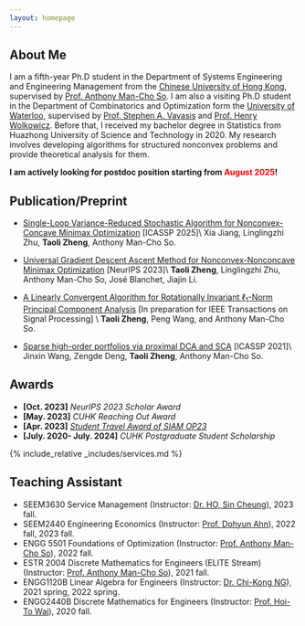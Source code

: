 ```yaml
---
layout: homepage
---
```


## About Me
I am a fifth-year Ph.D student in the Department of Systems Engineering and Engineering Management from the <a href="https://www.se.cuhk.edu.hk/" target="_blank"> Chinese University of Hong Kong</a>, supervised by <a href="https://www.se.cuhk.edu.hk/people/academic-staff/prof-so-man-cho-anthony/" target="_blank"> Prof. Anthony Man-Cho So</a>. I am also a visiting Ph.D student in the Department of Combinatorics and Optimization form the <a href="https://uwaterloo.ca/combinatorics-and-optimization/" target="_blank"> University of Waterloo</a>, supervised by <a href="https://uwaterloo.ca/scholar/vavasis" target="_blank"> Prof. Stephen A. Vavasis</a> and <a href="https://www.math.uwaterloo.ca/~hwolkowi/" target="_blank"> Prof. Henry Wolkowicz</a>. Before that, I received my bachelor degree in Statistics from Huazhong University of Science and Technology in 2020. My research involves developing algorithms for structured nonconvex problems and provide theoretical analysis for them.
  
   **I am actively looking for postdoc position starting from <font color=red>August 2025</font>!** 
 
## Publication/Preprint 
- <a href="https://arxiv.org/pdf/2008.12953.pdf"> Single-Loop Variance-Reduced Stochastic Algorithm for Nonconvex-Concave Minimax Optimization</a> [ICASSP 2025]\\
Xia Jiang, Linglingzhi Zhu, **Taoli Zheng**, Anthony Man-Cho So.

- <a href="https://arxiv.org/pdf/2212.12978.pdf"> Universal Gradient Descent Ascent Method for Nonconvex-Nonconcave Minimax Optimization</a> [NeurIPS 2023]\\
**Taoli Zheng**, Linglingzhi Zhu, Anthony Man-Cho So, José Blanchet, Jiajin Li.

- <a href="https://arxiv.org/pdf/2210.05066.pdf"> A Linearly Convergent Algorithm for Rotationally Invariant $\ell_1$-Norm Principal Component Analysis</a> [In preparation for IEEE Transactions on Signal Processing] \\
**Taoli Zheng**, Peng Wang, and Anthony Man-Cho So.

- <a href="https://arxiv.org/pdf/2008.12953.pdf"> Sparse high-order portfolios via proximal DCA and SCA</a> [ICASSP 2021]\\
Jinxin Wang, Zengde Deng, **Taoli Zheng**, Anthony Man-Cho So.

## Awards
- **[Oct. 2023]**  *NeurIPS 2023 Scholar Award* 
- **[May. 2023]** *CUHK Reaching Out Award* 
- **[Apr. 2023]** <a href="https://www.siam.org/conferences/cm/conference/op23" target="_blank">*Student Travel Award of SIAM OP23*</a>
- **[July. 2020- July. 2024]** *CUHK Postgraduate Student Scholarship*

{% include_relative _includes/services.md %}

## Teaching Assistant 
- SEEM3630 Service Management (Instructor: <a href="https://www.se.cuhk.edu.hk/people/academic-staff/dr-ho-sin-cheung/">Dr. HO, Sin Cheung</a>), 2023 fall.
- SEEM2440 Engineering Economics (Instructor: <a href="https://www.se.cuhk.edu.hk/people/academic-staff/prof-ahn-dohyun/">Prof. Dohyun Ahn</a>), 2022 fall, 2023 fall.
- ENGG 5501 Foundations of Optimization (Instructor: <a href="https://www.se.cuhk.edu.hk/people/academic-staff/prof-so-man-cho-anthony/">Prof. Anthony Man-Cho So</a>), 2022 fall.
- ESTR 2004 Discrete Mathematics for Engineers (ELITE Stream) (Instructor: <a href="https://www.se.cuhk.edu.hk/people/academic-staff/prof-so-man-cho-anthony/">Prof. Anthony Man-Cho So</a>), 2021 fall.
- ENGG1120B Linear Algebra for Engineers (Instructor: <a href="https://www.se.cuhk.edu.hk/people/academic-staff/dr-ng-chi-kong/"> Dr. Chi-Kong NG</a>), 2021 spring, 2022 spring.
- ENGG2440B Discrete Mathematics for Engineers (Instructor: <a href="https://www.se.cuhk.edu.hk/people/academic-staff/prof-wai-hoi-to/">Prof. Hoi-To Wai</a>), 2020 fall.
 




